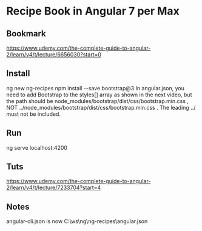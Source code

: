 # Recipe Book in Angular 7 per Max

## Bookmark
https://www.udemy.com/the-complete-guide-to-angular-2/learn/v4/t/lecture/6656030?start=0

## Install
ng new ng-recipes
npm install --save bootstrap@3
    In angular.json, you need to add Bootstrap to the styles[]  array as shown in the next video, but the path should be node_modules/bootstrap/dist/css/bootstrap.min.css , NOT ../node_modules/bootstrap/dist/css/bootstrap.min.css . The leading ../  must not be included.

## Run 
ng serve
localhost:4200

## Tuts
https://www.udemy.com/the-complete-guide-to-angular-2/learn/v4/t/lecture/7233704?start=4

## Notes
angular-cli.json is now C:\ws\ng\ng-recipes\angular.json